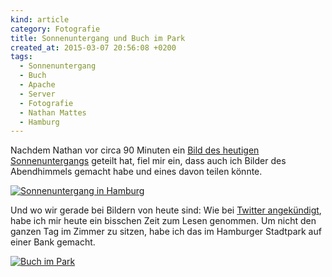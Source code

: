 ```yaml
---
kind: article
category: Fotografie
title: Sonnenuntergang und Buch im Park
created_at: 2015-03-07 20:56:08 +0200
tags:
  - Sonnenuntergang
  - Buch
  - Apache
  - Server
  - Fotografie
  - Nathan Mattes
  - Hamburg
---
```


Nachdem Nathan vor circa 90 Minuten ein [Bild des heutigen
Sonnenuntergangs][sunset] geteilt hat, fiel mir ein, dass auch ich Bilder des
Abendhimmels gemacht habe und eines davon teilen könnte.

[![Sonnenuntergang in Hamburg][sunset-hh]][sunset-hh]

Und wo wir gerade bei Bildern von heute sind: Wie bei [Twitter
angekündigt][tweet], habe ich mir heute ein bisschen Zeit zum Lesen genommen.
Um nicht den ganzen Tag im Zimmer zu sitzen, habe ich das im Hamburger
Stadtpark auf einer Bank gemacht.

[![Buch im Park][buch]][buch]


[sunset]: https://bullenscheisse.de/2015/sonnenuntergang-mal-wieder/
  "Nathans Bild vom Sonnenuntergang"

[sunset-hh]: /assets/images/20150307_183011_mr.jpg
  "Sonnenuntergang in Hamburg"

[tweet]: https://twitter.com/plasisent/status/574132453465591808

[buch]: /assets/images/20150307_110312_mr.jpg
  "Micha mit einem Buch im Park"
